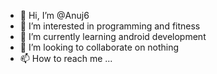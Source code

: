 - 👋 Hi, I’m @Anuj6
- 👀 I’m interested in programming and fitness
- 🌱 I’m currently learning android development
- 💞️ I’m looking to collaborate on nothing 
- 📫 How to reach me ...

<!---
Anuj6/Anuj6 is a ✨ special ✨ repository because its `README.md` (this file) appears on your GitHub profile.
You can click the Preview link to take a look at your changes.
--->
